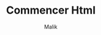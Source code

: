 ---
layout: post
author: "Malik"
image: "/assets/images/html-icon.png"
title: "Commencer Html"
categorie: html
---